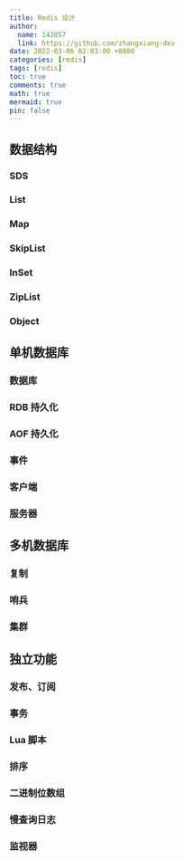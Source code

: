 ```yaml
---
title: Redis 设计
author:
  name: 142857
  link: https://github.com/zhangxiang-dev
date: 2022-03-06 02:03:00 +0800
categories: [redis]
tags: [redis]
toc: true
comments: true
math: true
mermaid: true
pin: false
---
```




## 数据结构

### SDS



### List



### Map



### SkipList



### InSet



### ZipList



### Object



## 单机数据库

### 数据库



### RDB 持久化



### AOF 持久化



### 事件



### 客户端



### 服务器



## 多机数据库

### 复制



### 哨兵



### 集群



## 独立功能

### 发布、订阅



### 事务



### Lua 脚本



### 排序



### 二进制位数组



### 慢查询日志



### 监视器



